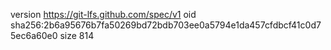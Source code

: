 version https://git-lfs.github.com/spec/v1
oid sha256:2b6a95676b7fa50269bd72bdb703ee0a5794e1da457cfdbcf41c0d75ec6a60e0
size 814
